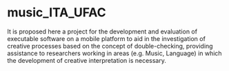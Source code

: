 # music_ITA_UFAC
It is proposed here a project for the development and evaluation of executable software on a mobile platform to aid in the investigation of creative processes based on the concept of double-checking, providing assistance to researchers working in areas (e.g. Music, Language) in which the development of creative interpretation is necessary.
